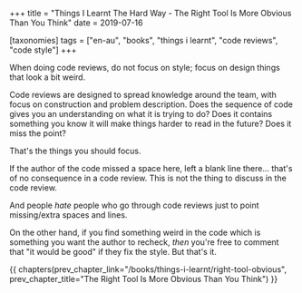 +++
title = "Things I Learnt The Hard Way - The Right Tool Is More Obvious Than You Think"
date = 2019-07-16

[taxonomies]
tags = ["en-au", "books", "things i learnt", "code reviews", "code style"]
+++

When doing code reviews, do not focus on style; focus on design things that
look a bit weird.

<!-- more -->

Code reviews are designed to spread knowledge around the team, with focus on
construction and problem description. Does the sequence of code gives you an
understanding on what it is trying to do? Does it contains something you know
it will make things harder to read in the future? Does it miss the point?

That's the things you should focus.

If the author of the code missed a space here, left a blank line there...
that's of no consequence in a code review. This is not the thing to discuss in
the code review.

And people _hate_ people who go through code reviews just to point
missing/extra spaces and lines.

On the other hand, if you find something weird in the code which is something
you want the author to recheck, _then_ you're free to comment that "it would
be good" if they fix the style. But that's it.

{{ chapters(prev_chapter_link="/books/things-i-learnt/right-tool-obvious", prev_chapter_title="The Right Tool Is More Obvious Than You Think") }}
